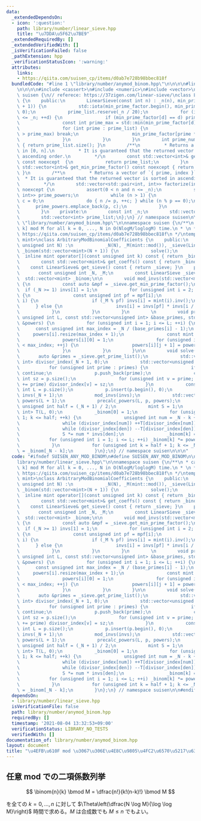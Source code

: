 ```yaml
---
data:
  _extendedDependsOn:
  - icon: ':question:'
    path: library/number/linear_sieve.hpp
    title: "\u7DDA\u5F62\u7BE9"
  _extendedRequiredBy: []
  _extendedVerifiedWith: []
  _isVerificationFailed: false
  _pathExtension: hpp
  _verificationStatusIcon: ':warning:'
  attributes:
    links:
    - https://qiita.com/suisen_cp/items/d0ab7e728b98bbec818f
  bundledCode: "#line 1 \"library/number/anymod_binom.hpp\"\n\n\n\n#line 1 \"library/number/linear_sieve.hpp\"\
    \n\n\n\n#include <cassert>\n#include <numeric>\n#include <vector>\n\nnamespace\
    \ suisen {\n// referece: https://37zigen.com/linear-sieve/\nclass LinearSieve\
    \ {\n    public:\n        LinearSieve(const int n) : _n(n), min_prime_factor(std::vector<int>(n\
    \ + 1)) {\n            std::iota(min_prime_factor.begin(), min_prime_factor.end(),\
    \ 0);\n            prime_list.reserve(_n / 20);\n            for (int d = 2; d\
    \ <= _n; ++d) {\n                if (min_prime_factor[d] == d) prime_list.push_back(d);\n\
    \                const int prime_max = std::min(min_prime_factor[d], _n / d);\n\
    \                for (int prime : prime_list) {\n                    if (prime\
    \ > prime_max) break;\n                    min_prime_factor[prime * d] = prime;\n\
    \                }\n            }\n        }\n        int prime_num() const noexcept\
    \ { return prime_list.size(); }\n        /**\n         * Returns a vector of primes\
    \ in [0, n].\n         * It is guaranteed that the returned vector is sorted in\
    \ ascending order.\n         */\n        const std::vector<int>& get_prime_list()\
    \ const noexcept  {\n            return prime_list;\n        }\n        const\
    \ std::vector<int>& get_min_prime_factor() const noexcept { return min_prime_factor;\
    \ }\n        /**\n         * Returns a vector of `{ prime, index }`.\n       \
    \  * It is guaranteed that the returned vector is sorted in ascending order.\n\
    \         */\n        std::vector<std::pair<int, int>> factorize(int n) const\
    \ noexcept {\n            assert(0 < n and n <= _n);\n            std::vector<std::pair<int,\
    \ int>> prime_powers;\n            while (n > 1) {\n                int p = min_prime_factor[n],\
    \ c = 0;\n                do { n /= p, ++c; } while (n % p == 0);\n          \
    \      prime_powers.emplace_back(p, c);\n            }\n            return prime_powers;\n\
    \        }\n    private:\n        const int _n;\n        std::vector<int> min_prime_factor;\n\
    \        std::vector<int> prime_list;\n};\n} // namespace suisen\n\n\n#line 5\
    \ \"library/number/anymod_binom.hpp\"\n\nnamespace suisen {\n/**\n * calc Binom[N,\
    \ k] mod M for all k = 0, ..., N in O(NlogM/loglogM) time.\n * \n * reference:\
    \ https://qiita.com/suisen_cp/items/d0ab7e728b98bbec818f\n */\ntemplate <typename\
    \ mint>\nclass ArbitraryModBinomialCoefficients {\n    public:\n        ArbitraryModBinomialCoefficients(const\
    \ unsigned int N) :\n            _N(N), _M(mint::mod()), _sieve(LinearSieve(N)),\
    \ _binom(std::vector<mint>(N + 1)) {\n            solve();\n        }\n      \
    \  inline mint operator[](const unsigned int k) const { return _binom[k]; }\n\
    \        const std::vector<mint>& get_coeffs() const { return _binom; }\n    \
    \    const LinearSieve& get_sieve() const { return _sieve; }\n    private:\n \
    \       const unsigned int _N, _M;\n        const LinearSieve _sieve;\n      \
    \  std::vector<mint> _binom;\n\n        void mod_invs(std::vector<mint>& invs)\
    \ {\n            const auto &mpf = _sieve.get_min_prime_factor();\n          \
    \  if (_N >= 1) invs[1] = 1;\n            for (unsigned int i = 2; i <= _N; ++i)\
    \ {\n                const unsigned int pf = mpf[i];\n                if (pf ==\
    \ i) {\n                    if (_M % pf) invs[i] = mint(i).inv();\n          \
    \      } else {\n                    invs[i] = invs[pf] * invs[i / pf];\n    \
    \            }\n            }\n        }\n        \n        void precalc_powers(const\
    \ unsigned int L, const std::vector<unsigned int> &base_primes, std::vector<std::vector<mint>>\
    \ &powers) {\n            for (unsigned int i = 1; i <= L; ++i) {\n          \
    \      const unsigned int max_index = _N / (base_primes[i] - 1);\n           \
    \     powers[i].resize(max_index + 1);\n                const mint pi = base_primes[i];\n\
    \                powers[i][0] = 1;\n                for (unsigned int j = 0; j\
    \ < max_index; ++j) {\n                    powers[i][j + 1] = powers[i][j] * pi;\n\
    \                }\n            }\n        }\n\n        void solve() {\n     \
    \       auto &primes = _sieve.get_prime_list();\n            std::vector<unsigned\
    \ int> divisor_index(_N + 1, 0);\n            std::vector<unsigned int> p;\n \
    \           for (unsigned int prime : primes) {\n                if (_M % prime)\
    \ continue;\n                p.push_back(prime);\n                const unsigned\
    \ int sz = p.size();\n                for (unsigned int v = prime; v <= _N; v\
    \ += prime) divisor_index[v] = sz;\n            }\n            const unsigned\
    \ int L = p.size();\n            p.insert(p.begin(), 0);\n            std::vector<mint>\
    \ invs(_N + 1);\n            mod_invs(invs);\n            std::vector<std::vector<mint>>\
    \ powers(L + 1);\n            precalc_powers(L, p, powers);\n            const\
    \ unsigned int half = (_N + 1) / 2;\n            mint S = 1;\n            std::vector<unsigned\
    \ int> T(L, 0);\n            _binom[0] = 1;\n            for (unsigned int k =\
    \ 1; k <= half; ++k) {\n                unsigned int num = _N - k + 1, den = k;\n\
    \                while (divisor_index[num]) ++T[divisor_index[num]], num /= p[divisor_index[num]];\n\
    \                while (divisor_index[den]) --T[divisor_index[den]], den /= p[divisor_index[den]];\n\
    \                S *= num * invs[den];\n                _binom[k] = S;\n     \
    \           for (unsigned int i = 1; i <= L; ++i) _binom[k] *= powers[i][T[i]];\n\
    \            }\n            for (unsigned int k = half + 1; k <= _N; ++k) _binom[k]\
    \ = _binom[_N - k];\n        }\n};\n} // namespace suisen\n\n\n"
  code: "#ifndef SUISEN_ANY_MOD_BINOM\n#define SUISEN_ANY_MOD_BINOM\n\n#include \"\
    library/number/linear_sieve.hpp\"\n\nnamespace suisen {\n/**\n * calc Binom[N,\
    \ k] mod M for all k = 0, ..., N in O(NlogM/loglogM) time.\n * \n * reference:\
    \ https://qiita.com/suisen_cp/items/d0ab7e728b98bbec818f\n */\ntemplate <typename\
    \ mint>\nclass ArbitraryModBinomialCoefficients {\n    public:\n        ArbitraryModBinomialCoefficients(const\
    \ unsigned int N) :\n            _N(N), _M(mint::mod()), _sieve(LinearSieve(N)),\
    \ _binom(std::vector<mint>(N + 1)) {\n            solve();\n        }\n      \
    \  inline mint operator[](const unsigned int k) const { return _binom[k]; }\n\
    \        const std::vector<mint>& get_coeffs() const { return _binom; }\n    \
    \    const LinearSieve& get_sieve() const { return _sieve; }\n    private:\n \
    \       const unsigned int _N, _M;\n        const LinearSieve _sieve;\n      \
    \  std::vector<mint> _binom;\n\n        void mod_invs(std::vector<mint>& invs)\
    \ {\n            const auto &mpf = _sieve.get_min_prime_factor();\n          \
    \  if (_N >= 1) invs[1] = 1;\n            for (unsigned int i = 2; i <= _N; ++i)\
    \ {\n                const unsigned int pf = mpf[i];\n                if (pf ==\
    \ i) {\n                    if (_M % pf) invs[i] = mint(i).inv();\n          \
    \      } else {\n                    invs[i] = invs[pf] * invs[i / pf];\n    \
    \            }\n            }\n        }\n        \n        void precalc_powers(const\
    \ unsigned int L, const std::vector<unsigned int> &base_primes, std::vector<std::vector<mint>>\
    \ &powers) {\n            for (unsigned int i = 1; i <= L; ++i) {\n          \
    \      const unsigned int max_index = _N / (base_primes[i] - 1);\n           \
    \     powers[i].resize(max_index + 1);\n                const mint pi = base_primes[i];\n\
    \                powers[i][0] = 1;\n                for (unsigned int j = 0; j\
    \ < max_index; ++j) {\n                    powers[i][j + 1] = powers[i][j] * pi;\n\
    \                }\n            }\n        }\n\n        void solve() {\n     \
    \       auto &primes = _sieve.get_prime_list();\n            std::vector<unsigned\
    \ int> divisor_index(_N + 1, 0);\n            std::vector<unsigned int> p;\n \
    \           for (unsigned int prime : primes) {\n                if (_M % prime)\
    \ continue;\n                p.push_back(prime);\n                const unsigned\
    \ int sz = p.size();\n                for (unsigned int v = prime; v <= _N; v\
    \ += prime) divisor_index[v] = sz;\n            }\n            const unsigned\
    \ int L = p.size();\n            p.insert(p.begin(), 0);\n            std::vector<mint>\
    \ invs(_N + 1);\n            mod_invs(invs);\n            std::vector<std::vector<mint>>\
    \ powers(L + 1);\n            precalc_powers(L, p, powers);\n            const\
    \ unsigned int half = (_N + 1) / 2;\n            mint S = 1;\n            std::vector<unsigned\
    \ int> T(L, 0);\n            _binom[0] = 1;\n            for (unsigned int k =\
    \ 1; k <= half; ++k) {\n                unsigned int num = _N - k + 1, den = k;\n\
    \                while (divisor_index[num]) ++T[divisor_index[num]], num /= p[divisor_index[num]];\n\
    \                while (divisor_index[den]) --T[divisor_index[den]], den /= p[divisor_index[den]];\n\
    \                S *= num * invs[den];\n                _binom[k] = S;\n     \
    \           for (unsigned int i = 1; i <= L; ++i) _binom[k] *= powers[i][T[i]];\n\
    \            }\n            for (unsigned int k = half + 1; k <= _N; ++k) _binom[k]\
    \ = _binom[_N - k];\n        }\n};\n} // namespace suisen\n\n#endif // SUISEN_ANY_MOD_BINOM\n"
  dependsOn:
  - library/number/linear_sieve.hpp
  isVerificationFile: false
  path: library/number/anymod_binom.hpp
  requiredBy: []
  timestamp: '2021-08-04 13:32:53+09:00'
  verificationStatus: LIBRARY_NO_TESTS
  verifiedWith: []
documentation_of: library/number/anymod_binom.hpp
layout: document
title: "\u4EFB\u610F mod \u3067\u306E\u4E8C\u9805\u4FC2\u6570\u5217\u6319"
---
```

## 任意 mod での二項係数列挙

$$
\binom{n}{k} \bmod M = \dfrac{n!}{k!(n-k)!} \bmod M
$$

を全ての $k=0,\ldots,n$ に対して $\Theta\left(\dfrac{N \log M}{\log \log M}\right)$ 時間で求める。$M$ は合成数でも $M \leq n$ でもよい。